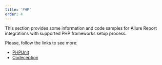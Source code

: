 ```yaml
---
title: 'PHP'
order: 4
---
```

This section provides some information and code samples for Allure Report integrations with supported PHP frameworks setup process. 

Please, follow the links to see more:
- [PHPUnit](https://docs.qameta.io/allure-report/frameworks/php/phpunit)
- [Codeception](https://docs.qameta.io/allure-report/frameworks/php/codeception)